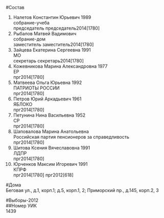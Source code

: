#Состав  
1. Налетов Константин Юрьевич 1989  
    собрание-учеба  
    председатель председатель2014[1780]  
2. Рыбалов Матвей Вадимович  
    собрание-дом  
    заместитель заместитель2014[1780]  
3. Зайцева Екатерина Сергеевна 1991  
    МО  
    секретарь секретарь2014[1780]  
4. Кожевникова Марина Александровна 1977  
    ЕР  
    прг2014[1780]  
5. Матвеева Ольга Юрьевна 1992  
    ПАТРИОТЫ РОССИИ  
    прг2014[1780]  
6. Петров Юрий Аркадьевич 1961  
    ЯБЛОКО  
    прг2014[1780]  
7. Петунина Нина Васильевна 1952  
    СР  
    прг2014[1780]  
8. Шаповалова Марина Анатольевна  
    Российская партия пенсионеров за справедливость  
    прг2014[1780]  
9. Шитова Ксения Вячеславовна 1991  
    ЛДПР  
    прг2014[1780]  
10. Юрченков Максим Игоревич 1991  
    КПРФ  
    прг2014[1780] прг2012[618]  
  
#Дома  
Беговая ул., д.1, корп.1; д.5, корп.1, 2; Приморский пр., д.145, корп.2, 3  
  
#Выборы-2012  
##Номер УИК  
1439  
